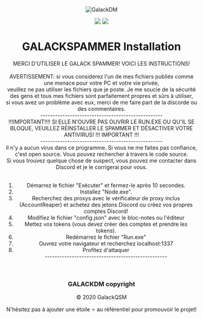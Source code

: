 <center><img  alt="GalackDM" src="https://i.imgur.com/di2iUOQ.png"></enter>

[![](https://img.shields.io/discord/745382663896039496.svg?logo=discord&colorB=7289DA)](https://discord.gg/XH7zQ8s)
[![](https://img.shields.io/badge/paypal-donate-blue.svg)](https://paypal.me/GalackQSM)

# GALACKSPAMMER Installation

MERCI D'UTILISER LE GALACK SPAMMER! VOICI LES INSTRUCTIONS!<br>
<br>
AVERTISSEMENT: si vous considérez l'un de mes fichiers publiés comme une menace pour votre PC et votre vie privée,<br>
veuillez ne pas utiliser les fichiers que je poste. Je me soucie de la sécurité des gens et tous mes fichiers sont parfaitement propres et sûrs à utiliser,<br>
si vous avez un problème avec eux, merci de me faire part de la discorde ou des commentaires.<br>
--------------------------------------------------<br>
!!!IMPORTANT!!!! SI ELLE N'OUVRE PAS OUVRIR LE RUN.EXE OU QU'IL SE BLOQUE, VEUILLEZ RÉINSTALLER LE SPAMMER ET DÉSACTIVER VOTRE ANTIVIRUS! !!! IMPORTANT !!!<br>
-------------------------------------------------- <br>
Il n'y a aucun virus dans ce programme. Si vous ne me faites pas confiance, c'est open source. Vous pouvez rechercher à travers le code source.<br>
Si vous trouvez quelque chose de suspect, vous pouvez me contacter dans Discord et je le corrigerai pour vous.<br>
<br>
1. Démarrez le fichier "Exécuter" et fermez-le après 10 secondes.<br>
2. Installez "Node.exe".<br>
3. Recherchez des proxys avec le vérificateur de proxy inclus (AccountReaper) et achetez des jetons Discord ou créez vos propres comptes Discord!<br>
4. Modifiez le fichier "config.json" avec le bloc-notes ou l'éditeur<br>
5. Mettez vos tokens (vous devez créer des comptes et prendre les tokens).<br>
6. Redémarrez le fichier "Run.exe"<br>
7. Ouvrez votre navigateur et recherchez localhost:1337<br>
8. Profitez d'attaquer<br>
-------------------------------------------------- <br>
<br>

### GALACKDM copyright
© 2020 GalackQSM

N'hésitez pas à ajouter une étoile ⭐ au référentiel pour promouvoir le projet!

